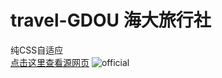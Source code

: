 # travel-GDOU 海大旅行社
纯CSS自适应<br>
[点击这里查看源网页](https://bx-712.github.io/travel-GDOU/index.html)
![official](https://github.com/bx-712/travel-GDOU/raw/master/img/index.webp)
